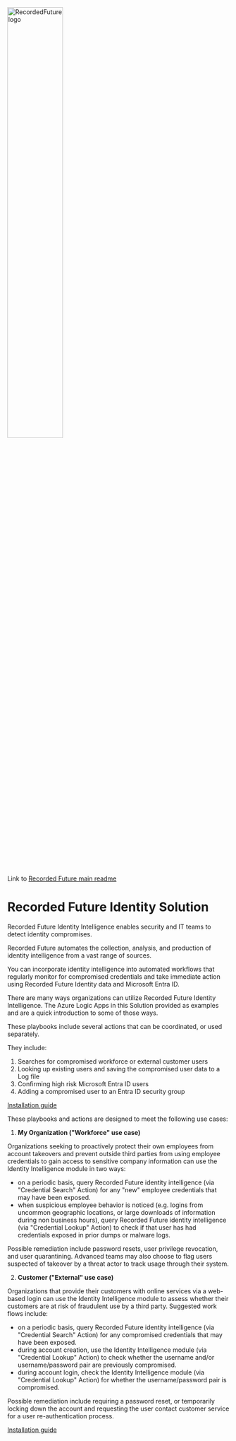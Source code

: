 
<img src="./Playbooks/images/logo.png" alt="RecordedFuture logo" width="50%"/>

Link to [Recorded Future main readme](https://github.com/Azure/Azure-Sentinel/blob/master/Solutions/Recorded%20Future/readme.md)
# Recorded Future Identity Solution 

Recorded Future Identity Intelligence enables security and IT teams to detect identity compromises. 

Recorded Future automates the collection, analysis, and production of identity intelligence from a vast range of sources. 

You can incorporate identity intelligence into automated workflows that regularly monitor for compromised credentials and take immediate action using Recorded Future Identity data and Microsoft Entra ID.

There are many ways organizations can utilize Recorded Future Identity Intelligence. The Azure Logic Apps in this Solution provided as examples and are a quick introduction to some of those ways. 

These playbooks include several actions that can be coordinated, or used separately. 

They include:

1. Searches for compromised workforce or external customer users
1. Looking up existing users and saving the compromised user data to a Log file
1. Confirming high risk Microsoft Entra ID users
1. Adding a compromised user to an Entra ID security group

[Installation guide](Playbooks/readme.md)


These playbooks and actions are designed to meet the following use cases:

1. **My Organization ("Workforce" use case)** 

Organizations seeking to proactively protect their own employees from account takeovers and prevent outside third parties from using employee credentials to gain access to sensitive company information can use the Identity Intelligence module in two ways:
- on a periodic basis, query Recorded Future identity intelligence (via "Credential Search" Action) for any "new" employee credentials that may have been exposed.
- when suspicious employee behavior is noticed (e.g. logins from uncommon geographic locations, or large downloads of information during non business hours), query Recorded Future identity intelligence (via "Credential Lookup" Action) to check if that user has had credentials exposed in prior dumps or malware logs.

Possible remediation include password resets, user privilege revocation, and user quarantining.  Advanced teams may also choose to flag users suspected of takeover by a threat actor to track usage through their system.

 
2. **Customer ("External" use case)**

Organizations that provide their customers with online services via a web-based login can use the Identity Intelligence module to assess whether their customers are at risk of fraudulent use by a third party.  Suggested work flows include:
- on a periodic basis, query Recorded Future identity intelligence (via "Credential Search" Action) for any compromised credentials that may have been exposed. 
- during account creation, use the Identity Intelligence module (via "Credential Lookup" Action) to check whether the username and/or username/password pair are previously compromised.
- during account login, check the Identity Intelligence module (via "Credential Lookup" Action) for whether the username/password pair is compromised.

Possible remediation include requiring a password reset, or temporarily locking down the account and requesting the user contact customer service for a user re-authentication process.


 [Installation guide](Playbooks/readme.md)
